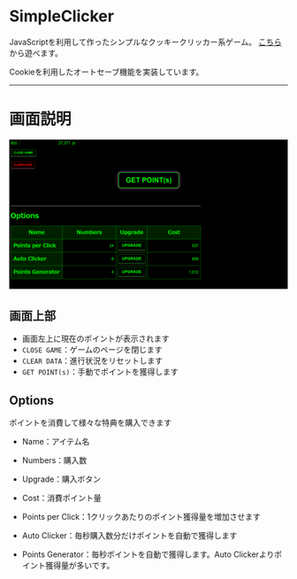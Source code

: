 # SimpleClicker
JavaScriptを利用して作ったシンプルなクッキークリッカー系ゲーム。
[こちら](https://astounding-baklava-6653c2.netlify.app/)から遊べます。

Cookieを利用したオートセーブ機能を実装しています。

---

# 画面説明
![](ScreenShot.png)

## 画面上部
- 画面左上に現在のポイントが表示されます
- `CLOSE GAME`：ゲームのページを閉じます
- `CLEAR DATA`：進行状況をリセットします
- `GET POINT(s)`：手動でポイントを獲得します

## Options

ポイントを消費して様々な特典を購入できます
- Name：アイテム名
- Numbers：購入数
- Upgrade：購入ボタン
- Cost：消費ポイント量

- Points per Click：1クリックあたりのポイント獲得量を増加させます
- Auto Clicker：毎秒購入数分だけポイントを自動で獲得します
- Points Generator：毎秒ポイントを自動で獲得します。Auto Clickerよりポイント獲得量が多いです。